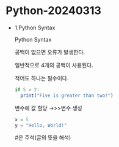 # Python-20240313
- 1.Python Syntax
    
    Python Syntax
    
    공백이 없으면 오류가 발생한다.
    
    일반적으로 4개의 공백이 사용된다.
    
    적어도 하나는 필수이다.
    
    ```jsx
    if 5 > 2:
      print("Five is greater than two!")
    ```
    
    변수에 값 할당 →>>변수 생성
    
    ```jsx
    x = 5
    y = "Hello, World!"
    
    ```
    
    #은 주석(글의 뜻을 해석)
